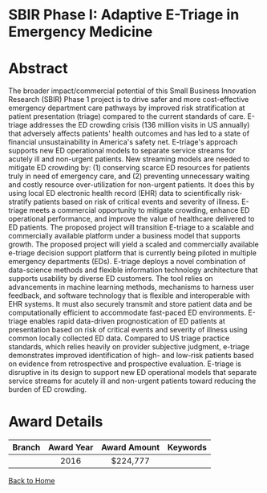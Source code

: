 
SBIR Phase I: Adaptive E-Triage in Emergency Medicine
=====================================================

# Abstract


The broader impact/commercial potential of this Small Business Innovation Research (SBIR) Phase 1 project is to drive safer and more cost-effective emergency department care pathways by improved risk stratification at patient presentation (triage) compared to the current standards of care. E-triage addresses the ED crowding crisis (136 million visits in US annually) that adversely affects patients' health outcomes and has led to a state of financial unsustainability in America's safety net. E-triage's approach supports new ED operational models to separate service streams for acutely ill and non-urgent patients. New streaming models are needed to mitigate ED crowding by: (1) conserving scarce ED resources for patients truly in need of emergency care, and (2) preventing unnecessary waiting and costly resource over-utilization for non-urgent patients. It does this by using local ED electronic health record (EHR) data to scientifically risk-stratify patients based on risk of critical events and severity of illness. E-triage meets a commercial opportunity to mitigate crowding, enhance ED operational performance, and improve the value of healthcare delivered to ED patients. The proposed project will transition E-triage to a scalable and commercially available platform under a business model that supports growth. The proposed project will yield a scaled and commercially available e-triage decision support platform that is currently being piloted in multiple emergency departments (EDs). E-triage deploys a novel combination of data-science methods and flexible information technology architecture that supports usability by diverse ED customers. The tool relies on advancements in machine learning methods, mechanisms to harness user feedback, and software technology that is flexible and interoperable with EHR systems. It must also securely transmit and store patient data and be computationally efficient to accommodate fast-paced ED environments. E-triage enables rapid data-driven prognostication of ED patients at presentation based on risk of critical events and severity of illness using common locally collected ED data. Compared to US triage practice standards, which relies heavily on provider subjective judgment, e-triage demonstrates improved identification of high- and low-risk patients based on evidence from retrospective and prospective evaluation. E-triage is disruptive in its design to support new ED operational models that separate service streams for acutely ill and non-urgent patients toward reducing the burden of ED crowding.  

# Award Details

|Branch|Award Year|Award Amount|Keywords|
| :---: | :---: | :---: | :---: |
||2016|$224,777||
  
  


[Back to Home](https://github.com/chrischow/dod_sbir_awards/JT/#250)